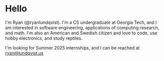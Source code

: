 # Hello 

I'm Ryan (@ryanlundqvist). I'm a CS undergraduate at Georgia Tech, and I am interested in software engineering, applications of computing research, and math. I'm also an American and Swedish citizen and love to code, use hobby electronics, and study reptiles. 

 I'm looking for Summer 2025 internships, and I can be reached at ryan@lundqvist.us
<!---
RlundqvistJr/RlundqvistJr is a ✨ special ✨ repository because its `README.md` (this file) appears on your GitHub profile.
You can click the Preview link to take a look at your changes.
--->
